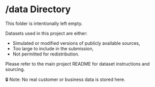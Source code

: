# /data Directory

This folder is intentionally left empty.

Datasets used in this project are either:
- Simulated or modified versions of publicly available sources,
- Too large to include in the submission,
- Not permitted for redistribution.

Please refer to the main project README for dataset instructions and sourcing.

🔒 Note: No real customer or business data is stored here.
